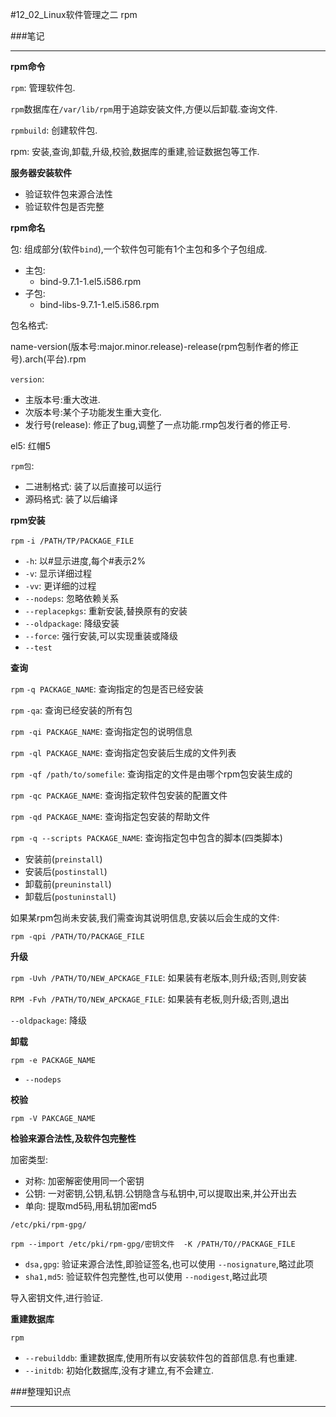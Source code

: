 #12_02_Linux软件管理之二 rpm

###笔记

---

**rpm命令**

`rpm`: 管理软件包.

`rpm`数据库在`/var/lib/rpm`用于追踪安装文件,方便以后卸载.查询文件.

`rpmbuild`: 创建软件包.

rpm: 安装,查询,卸载,升级,校验,数据库的重建,验证数据包等工作.

**服务器安装软件**

* 验证软件包来源合法性
* 验证软件包是否完整

**rpm命名**

包: 组成部分(软件`bind`),一个软件包可能有1个主包和多个子包组成.

* 主包:
	* bind-9.7.1-1.el5.i586.rpm
* 子包:
    * bind-libs-9.7.1-1.el5.i586.rpm

包名格式:

name-version(版本号:major.minor.release)-release(rpm包制作者的修正号).arch(平台).rpm

`version`:

* 主版本号:重大改进.
* 次版本号:某个子功能发生重大变化.
* 发行号(release): 修正了bug,调整了一点功能.rmp包发行者的修正号.

el5: 红帽5

`rpm包`:

* 二进制格式: 装了以后直接可以运行
* 源码格式: 装了以后编译

**rpm安装**

`rpm` `-i /PATH/TP/PACKAGE_FILE`

* `-h`: 以#显示进度,每个#表示2%
* `-v`: 显示详细过程
* `-vv`: 更详细的过程
* `--nodeps`: 忽略依赖关系
* `--replacepkgs`: 重新安装,替换原有的安装
* `--oldpackage`: 降级安装
* `--force`: 强行安装,可以实现重装或降级
* `--test`

**查询**

`rpm` `-q PACKAGE_NAME`: 查询指定的包是否已经安装

`rpm` `-qa`: 查询已经安装的所有包

`rpm -qi PACKAGE_NAME`: 查询指定包的说明信息

`rpm -ql PACKAGE_NAME`: 查询指定包安装后生成的文件列表

`rpm -qf /path/to/somefile`: 查询指定的文件是由哪个rpm包安装生成的

`rpm -qc PACKAGE_NAME`: 查询指定软件包安装的配置文件

`rpm -qd PACKAGE_NAME`: 查询指定包安装的帮助文件

`rpm -q --scripts PACKAGE_NAME`: 查询指定包中包含的脚本(四类脚本)

* 安装前(`preinstall`)
* 安装后(`postinstall`)
* 卸载前(`preuninstall`)
* 卸载后(`postuninstall`)

如果某rpm包尚未安装,我们需查询其说明信息,安装以后会生成的文件:

`rpm -qpi /PATH/TO/PACKAGE_FILE`

**升级**

`rpm -Uvh /PATH/TO/NEW_APCKAGE_FILE`: 如果装有老版本,则升级;否则,则安装

`RPM -Fvh /PATH/TO/NEW_APCKAGE_FILE`: 如果装有老板,则升级;否则,退出

`--oldpackage`: 降级

**卸载**

`rpm -e PACKAGE_NAME`

* `--nodeps` 

**校验**

`rpm -V PAKCAGE_NAME`

**检验来源合法性,及软件包完整性**

加密类型:

* 对称: 加密解密使用同一个密钥
* 公钥: 一对密钥,公钥,私钥.公钥隐含与私钥中,可以提取出来,并公开出去 
* 单向: 提取md5码,用私钥加密md5

`/etc/pki/rpm-gpg/`

`rpm --import /etc/pki/rpm-gpg/密钥文件  -K /PATH/TO//PACKAGE_FILE`

* `dsa,gpg`: 验证来源合法性,即验证签名,也可以使用 `--nosignature`,略过此项
* `sha1,md5`: 验证软件包完整性,也可以使用 `--nodigest`,略过此项

导入密钥文件,进行验证.

**重建数据库**

`rpm`

* `--rebuilddb`: 重建数据库,使用所有以安装软件包的首部信息.有也重建.
* `--initdb`: 初始化数据库,没有才建立,有不会建立.

###整理知识点

---
